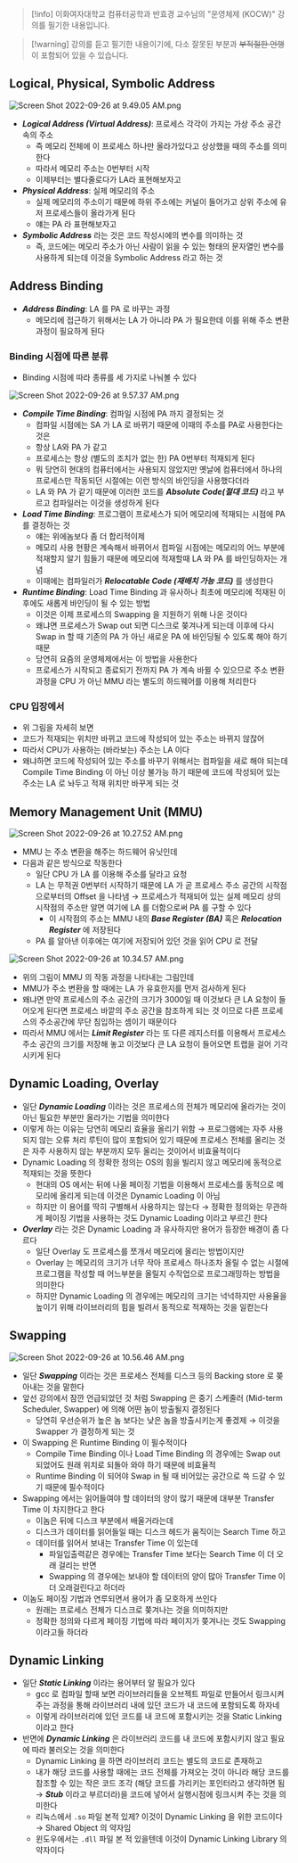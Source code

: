 > [!info] 이화여자대학교 컴퓨터공학과 반효경 교수님의 "운영체제 (KOCW)" 강의를 필기한 내용입니다.

> [!warning] 강의를 듣고 필기한 내용이기에, 다소 잘못된 부분과 ~~부적절한 언행~~ 이 포함되어 있을 수 있습니다.

## Logical, Physical, Symbolic Address

![Screen Shot 2022-09-26 at 9.49.05 AM.png](Screen_Shot_2022-09-26_at_9.49.05_AM.png)

- _**Logical Address (Virtual Address)**_: 프로세스 각각이 가지는 가상 주소 공간 속의 주소
	- 즉 메모리 전체에 이 프로세스 하나만 올라가있다고 상상했을 때의 주소를 의미한다
	- 따라서 메모리 주소는 0번부터 시작
	- 이제부터는 별다줄로다가 LA라 표현해보자고
- _**Physical Address**_: 실제 메모리의 주소
	- 실제 메모리의 주소이기 때문에 하위 주소에는 커널이 들어가고 상위 주소에 유저 프로세스들이 올라가게 된다
	- 얘는 PA 라 표현해보자고
- _**Symbolic Address**_ 라는 것은 코드 작성시에의 변수를 의미하는 것
	- 즉, 코드에는 메모리 주소가 아닌 사람이 읽을 수 있는 형태의 문자열인 변수를 사용하게 되는데 이것을 Symbolic Address 라고 하는 것

## Address Binding

- _**Address Binding**_: LA 를 PA 로 바꾸는 과정
	- 메모리에 접근하기 위해서는 LA 가 아니라 PA 가 필요한데 이를 위해 주소 변환 과정이 필요하게 된다

### Binding 시점에 따른 분류

- Binding 시점에 따라 종류를 세 가지로 나눠볼 수 있다

![Screen Shot 2022-09-26 at 9.57.37 AM.png](Screen_Shot_2022-09-26_at_9.57.37_AM.png)

- _**Compile Time Binding**_: 컴파일 시점에 PA 까지 결정되는 것
	- 컴파일 시점에는 SA 가 LA 로 바뀌기 때문에 이때의 주소를 PA로 사용한다는 것은
	- 항상 LA와 PA 가 같고
	- 프로세스는 항상 (별도의 조치가 없는 한) PA 0번부터 적재되게 된다
	- 뭐 당연히 현대의 컴퓨터에서는 사용되지 않았지만 옛날에 컴퓨터에서 하나의 프로세스만 작동되던 시절에는 이런 방식의 바인딩을 사용했다더라
	- LA 와 PA 가 같기 때문에 이러한 코드를 _**Absolute Code(절대 코드)**_ 라고 부르고 컴파일러는 이것을 생성하게 된다
- _**Load Time Binding**_: 프로그램이 프로세스가 되어 메모리에 적재되는 시점에 PA 를 결정하는 것
	- 얘는 위에놈보다 좀 더 합리적이제
	- 메모리 사용 현황은 계속해서 바뀌어서 컴파일 시점에는 메모리의 어느 부분에 적재할지 알기 힘들기 때문에 메모리에 적재할때 LA 와 PA 를 바인딩하자는 개념
	- 이때에는 컴파일러가 _**Relocatable Code (재배치 가능 코드)**_ 를 생성한다
- _**Runtime Binding**_: Load Time Binding 과 유사하나 최초에 메모리에 적재된 이후에도 새롭게 바인딩이 될 수 있는 방법
	- 이것은 이제 프로세스의 Swapping 을 지원하기 위해 나온 것이다
	- 왜냐면 프로세스가 Swap out 되면 디스크로 쫒겨나게 되는데 이후에 다시 Swap in 할 때 기존의 PA 가 아닌 새로운 PA 에 바인딩될 수 있도록 해야 하기 때문
	- 당연히 요즘의 운영체제에서는 이 방법을 사용한다
	- 프로세스가 시작되고 종료되기 전까지 PA 가 계속 바뀔 수 있으므로 주소 변환 과정을 CPU 가 아닌 MMU 라는 별도의 하드웨어를 이용해 처리한다

### CPU 입장에서

- 위 그림을 자세히 보면
- 코드가 적재되는 위치만 바뀌고 코드에 작성되어 있는 주소는 바뀌지 않잖어
- 따라서 CPU가 사용하는 (바라보는) 주소는 LA 이다
- 왜냐하면 코드에 작성되어 있는 주소를 바꾸기 위해서는 컴파일을 새로 해야 되는데 Compile Time Binding 이 아닌 이상 불가능 하기 때문에 코드에 작성되어 있는 주소는 LA 로 놔두고 적재 위치만 바꾸게 되는 것

## Memory Management Unit (MMU)

![Screen Shot 2022-09-26 at 10.27.52 AM.png](Screen_Shot_2022-09-26_at_10.27.52_AM.png)

- MMU 는 주소 변환을 해주는 하드웨어 유닛인데
- 다음과 같은 방식으로 작동한다
	- 일단 CPU 가 LA 를 이용해 주소를 달라고 요청
	- LA 는 무적권 0번부터 시작하기 때문에 LA 가 곧 프로세스 주소 공간의 시작점으로부터의 Offset 을 나타냄 → 프로세스가 적재되어 있는 실제 메모리 상의 시작점의 주소만 알면 여기에 LA 를 더함으로써 PA 를 구할 수 있다
		- 이 시작점의 주소는 MMU 내의 _**Base Register (BA)**_ 혹은 _**Relocation Register**_ 에 저장된다
	- PA 를 알아낸 이후에는 여기에 저장되어 있던 것을 읽어 CPU 로 전달

![Screen Shot 2022-09-26 at 10.34.57 AM.png](Screen_Shot_2022-09-26_at_10.34.57_AM.png)

- 위의 그림이 MMU 의 작동 과정을 나타내는 그림인데
- MMU가 주소 변환을 할 때에는 LA 가 유효한지를 먼저 검사하게 된다
- 왜냐면 만약 프로세스의 주소 공간의 크기가 3000일 때 이것보다 큰 LA 요청이 들어오게 된다면 프로세스 바깥의 주소 공간을 참조하게 되는 것 이므로 다른 프로세스의 주소공간에 무단 침입하는 셈이기 때문이다
- 따라서 MMU 에서는 _**Limit Register**_ 라는 또 다른 레지스터를 이용해서 프로세스 주소 공간의 크기를 저장해 놓고 이것보다 큰 LA 요청이 들어오면 트랩을 걸어 기각시키게 된다

## Dynamic Loading, Overlay

- 일단 _**Dynamic Loading**_ 이라는 것은 프로세스의 전체가 메모리에 올라가는 것이 아닌 필요한 부분만 올라가는 기법을 의미한다
- 이렇게 하는 이유는 당연히 메모리 효율을 올리기 위함 → 프로그램에는 자주 사용되지 않는 오류 처리 루틴이 많이 포함되어 있기 때문에 프로세스 전체를 올리는 것은 자주 사용하지 않는 부분까지 모두 올리는 것이어서 비효율적이다
- Dynamic Loading 의 정확한 정의는 OS의 힘을 빌리지 않고 메모리에 동적으로 적재되는 것을 뜻한다
	- 현대의 OS 에서는 뒤에 나올 페이징 기법을 이용해서 프로세스를 동적으로 메모리에 올리게 되는데 이것은 Dynamic Loading 이 아님
	- 하지만 이 용어를 딱히 구별해서 사용하지는 않는다 → 정확한 정의와는 무관하게 페이징 기법을 사용하는 것도 Dynamic Loading 이라고 부르긴 한다
- _**Overlay**_ 라는 것은 Dynamic Loading 과 유사하지만 용어가 등장한 배경이 좀 다르다
	- 일단 Overlay 도 프로세스를 쪼개서 메모리에 올리는 방법이지만
	- Overlay 는 메모리의 크기가 너무 작아 프로세스 하나조차 올릴 수 없는 시절에 프로그램을 작성할 때 어느부분을 올릴지 수작업으로 프로그래밍하는 방법을 의미한다
	- 하지만 Dynamic Loading 의 경우에는 메모리의 크기는 넉넉하지만 사용율을 높이기 위해 라이브러리의 힘을 빌려서 동적으로 적재하는 것을 일컫는다

## Swapping

![Screen Shot 2022-09-26 at 10.56.46 AM.png](Screen_Shot_2022-09-26_at_10.56.46_AM.png)

- 일단 _**Swapping**_ 이라는 것은 프로세스 전체를 디스크 등의 Backing store 로 쫒아내는 것을 말한다
- 앞선 강의에서 잠깐 언급되었던 것 처럼 Swapping 은 중기 스케줄러 (Mid-term Scheduler, Swapper) 에 의해 어떤 놈이 방출될지 결정된다
	- 당연히 우선순위가 높은 놈 보다는 낮은 놈을 방출시키는게 좋겠제 → 이것을 Swapper 가 결정하게 되는 것
- 이 Swapping 은 Runtime Binding 이 필수적이다
	- Compile Time Binding 이나 Load Time Binding 의 경우에는 Swap out 되었어도 원래 위치로 되돌아 와야 하기 때문에 비효율적
	- Runtime Binding 이 되어야 Swap in 될 때 비어있는 공간으로 쓱 드갈 수 있기 때문에 필수적이다
- Swapping 에서는 읽어들여야 할 데이터의 양이 많기 때문에 대부분 Transfer Time 이 차지한다고 한다
	- 이놈은 뒤에 디스크 부분에서 배울거라는데
	- 디스크가 데이터를 읽어들일 때는 디스크 헤드가 움직이는 Search Time 하고
	- 데이터를 읽어서 보내는 Transfer Time 이 있는데
		- 파일입출력같은 경우에는 Transfer Time 보다는 Search Time 이 더 오래 걸리는 반면
		- Swapping 의 경우에는 보내야 할 데이터의 양이 많아 Transfer Time 이 더 오래걸린다고 하더라
- 이놈도 페이징 기법과 연루되면서 용어가 좀 모호하게 쓰인다
	- 원래는 프로세스 전체가 디스크로 쫒겨나는 것을 의미하지만
	- 정확한 정의와 다르게 페이징 기법에 따라 페이지가 쫒겨나는 것도 Swapping 이라고들 하더라

## Dynamic Linking

- 일단 _**Static Linking**_ 이라는 용어부터 알 필요가 있다
	- gcc 로 컴파일 할때 보면 라이브러리들을 오브젝트 파일로 만들어서 링크시켜주는 과정을 통해 라이브러리 내에 있던 코드가 내 코드에 포함되도록 하자네
	- 이렇게 라이브러리에 있던 코드를 내 코드에 포함시키는 것을 Static Linking 이라고 한다
- 반면에 _**Dynamic Linking**_ 은 라이브러리 코드를 내 코드에 포함시키지 않고 필요에 따라 불러오는 것을 의미한다
	- Dynamic Linking 을 하면 라이브러리 코드는 별도의 코드로 존재하고
	- 내가 해당 코드를 사용할 때에는 코드 전체를 가져오는 것이 아니라 해당 코드를 참조할 수 있는 작은 코드 조각 (해당 코드를 가리키는 포인터라고 생각하면 됨 → _**Stub**_ 이라고 부르더라)을 코드에 넣어서 실행시점에 링크시켜 주는 것을 의미한다
	- 리눅스에서 `.so` 파일 본적 있제? 이것이 Dynamic Linking 을 위한 코드이다 → Shared Object 의 약자임
	- 윈도우에서는 `.dll` 파일 본 적 있을텐데 이것이 Dynamic Linking Library 의 약자이다